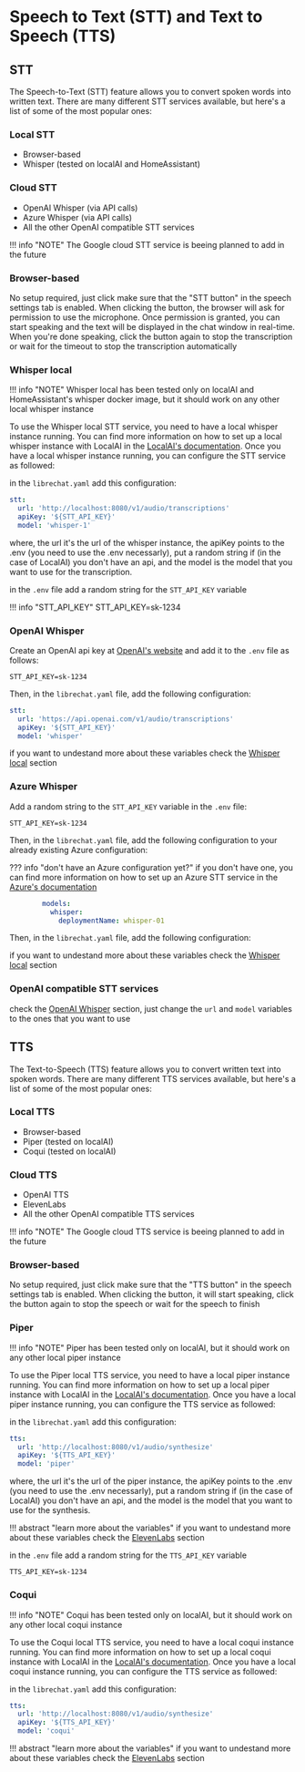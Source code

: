 # Speech to Text (STT) and Text to Speech (TTS)

## STT

The Speech-to-Text (STT) feature allows you to convert spoken words into written text. There are many different STT services available, but here's a list of some of the most popular ones:

### Local STT

- Browser-based
- Whisper (tested on localAI and HomeAssistant)

### Cloud STT

- OpenAI Whisper (via API calls)
- Azure Whisper (via API calls)
- All the other OpenAI compatible STT services


!!! info "NOTE"
    The Google cloud STT service is beeing planned to add in the future

### Browser-based

No setup required, just click make sure that the "STT button" in the speech settings tab is enabled. When clicking the button, the browser will ask for permission to use the microphone. Once permission is granted, you can start speaking and the text will be displayed in the chat window in real-time. When you're done speaking, click the button again to stop the transcription or wait for the timeout to stop the transcription automatically

### Whisper local

!!! info "NOTE"
    Whisper local has been tested only on localAI and HomeAssistant's whisper docker image, but it should work on any other local whisper instance

To use the Whisper local STT service, you need to have a local whisper instance running. You can find more information on how to set up a local whisper instance with LocalAI in the [LocalAI's documentation](https://localai.io/features/audio-to-text/). Once you have a local whisper instance running, you can configure the STT service as followed:

in the `librechat.yaml` add this configuration:

```yaml
stt:
  url: 'http://localhost:8080/v1/audio/transcriptions'
  apiKey: '${STT_API_KEY}'
  model: 'whisper-1'
```

where, the url it's the url of the whisper instance, the apiKey points to the .env (you need to use the .env necessarly), put a random string if (in the case of LocalAI) you don't have an api, and the model is the model that you want to use for the transcription.

in the `.env` file add a random string for the `STT_API_KEY` variable

!!! info "STT_API_KEY" 
    STT_API_KEY=sk-1234

### OpenAI Whisper

Create an OpenAI api key at [OpenAI's website](https://platform.openai.com/account/api-keys) and add it to the `.env` file as follows:

```
STT_API_KEY=sk-1234
```

Then, in the `librechat.yaml` file, add the following configuration:

```yaml
stt:
  url: 'https://api.openai.com/v1/audio/transcriptions'
  apiKey: '${STT_API_KEY}'
  model: 'whisper'
```

if you want to undestand more about these variables check the [Whisper local](#whisper-local) section

### Azure Whisper

Add a random string to the `STT_API_KEY` variable in the `.env` file:

```
STT_API_KEY=sk-1234
```

Then, in the `librechat.yaml` file, add the following configuration to your already existing Azure configuration:

??? info "don't have an Azure configuration yet?"
    if you don't have one, you can find more information on how to set up an Azure STT service in the [Azure's documentation](https://docs.librechat.ai/install/configuration/azure_openai.html)

```yaml
        models:
          whisper:
            deploymentName: whisper-01
```


Then, in the `librechat.yaml` file, add the following configuration:


if you want to undestand more about these variables check the [Whisper local](#whisper-local) section

### OpenAI compatible STT services

check the [OpenAI Whisper](#openai-whisper) section, just change the `url` and `model` variables to the ones that you want to use


## TTS

The Text-to-Speech (TTS) feature allows you to convert written text into spoken words. There are many different TTS services available, but here's a list of some of the most popular ones:

### Local TTS

- Browser-based
- Piper (tested on localAI)
- Coqui (tested on localAI)

### Cloud TTS

- OpenAI TTS
- ElevenLabs
- All the other OpenAI compatible TTS services

!!! info "NOTE"
    The Google cloud TTS service is beeing planned to add in the future

### Browser-based

No setup required, just click make sure that the "TTS button" in the speech settings tab is enabled. When clicking the button, it will start speaking, click the button again to stop the speech or wait for the speech to finish

### Piper

!!! info "NOTE"
    Piper has been tested only on localAI, but it should work on any other local piper instance

To use the Piper local TTS service, you need to have a local piper instance running. You can find more information on how to set up a local piper instance with LocalAI in the [LocalAI's documentation](https://localai.io/features/text-to-audio/#piper). Once you have a local piper instance running, you can configure the TTS service as followed:

in the `librechat.yaml` add this configuration:

```yaml
tts:
  url: 'http://localhost:8080/v1/audio/synthesize'
  apiKey: '${TTS_API_KEY}'
  model: 'piper'
```

where, the url it's the url of the piper instance, the apiKey points to the .env (you need to use the .env necessarly), put a random string if (in the case of LocalAI) you don't have an api, and the model is the model that you want to use for the synthesis.

!!! abstract "learn more about the variables"
    if you want to undestand more about these variables check the [ElevenLabs](#elevenlabs) section

in the `.env` file add a random string for the `TTS_API_KEY` variable

``
TTS_API_KEY=sk-1234
``

### Coqui

!!! info "NOTE"
    Coqui has been tested only on localAI, but it should work on any other local coqui instance

To use the Coqui local TTS service, you need to have a local coqui instance running. You can find more information on how to set up a local coqui instance with LocalAI in the [LocalAI's documentation](https://localai.io/features/text-to-audio/#-coqui). Once you have a local coqui instance running, you can configure the TTS service as followed:

in the `librechat.yaml` add this configuration:

```yaml
tts:
  url: 'http://localhost:8080/v1/audio/synthesize'
  apiKey: '${TTS_API_KEY}'
  model: 'coqui'
```

!!! abstract "learn more about the variables"
    if you want to undestand more about these variables check the [ElevenLabs](#elevenlabs) section

